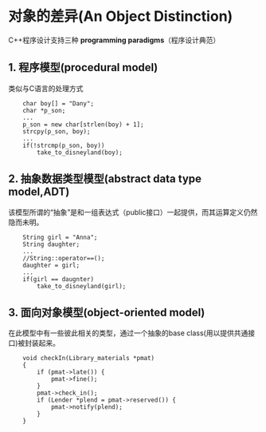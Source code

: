 # 对象的差异(An Object Distinction)

C++程序设计支持三种 **programming paradigms**（程序设计典范）

## 1. 程序模型(procedural model)

类似与C语言的处理方式

```C/C++
    char boy[] = "Dany";
    char *p_son;
    ...
    p_son = new char[strlen(boy) + 1];
    strcpy(p_son, boy);
    ...
    if(!strcmp(p_son, boy))
        take_to_disneyland(boy);
```

## 2. 抽象数据类型模型(abstract data type model,ADT)

该模型所谓的“抽象”是和一组表达式（public接口）一起提供，而其运算定义仍然隐而未明。

```C/C++
    String girl = "Anna";
    String daughter;
    ...
    //String::operator==();
    daughter = girl;
    ...
    if(girl == daugnter)
        take_to_disneyland(girl);
```

## 3. 面向对象模型(object-oriented model)

在此模型中有一些彼此相关的类型，通过一个抽象的base class(用以提供共通接口)被封装起来。

```C/C++
    void checkIn(Library_materials *pmat)
    {
        if (pmat->late()) {
            pmat->fine();
        }
        pmat->check_in();
        if (Lender *plend = pmat->reserved()) {
            pmat->notify(plend);
        }
    }
```
